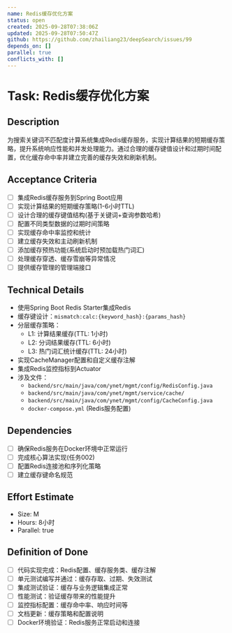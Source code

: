 ```yaml
---
name: Redis缓存优化方案
status: open
created: 2025-09-28T07:38:06Z
updated: 2025-09-28T07:50:47Z
github: https://github.com/zhailiang23/deepSearch/issues/99
depends_on: []
parallel: true
conflicts_with: []
---
```



# Task: Redis缓存优化方案

## Description
为搜索关键词不匹配度计算系统集成Redis缓存服务，实现计算结果的短期缓存策略，提升系统响应性能和并发处理能力。通过合理的缓存键值设计和过期时间配置，优化缓存命中率并建立完善的缓存失效和刷新机制。

## Acceptance Criteria
- [ ] 集成Redis缓存服务到Spring Boot应用
- [ ] 实现计算结果的短期缓存策略(1-6小时TTL)
- [ ] 设计合理的缓存键值结构(基于关键词+查询参数哈希)
- [ ] 配置不同类型数据的过期时间策略
- [ ] 实现缓存命中率监控和统计
- [ ] 建立缓存失效和主动刷新机制
- [ ] 添加缓存预热功能(系统启动时预加载热门词汇)
- [ ] 处理缓存穿透、缓存雪崩等异常情况
- [ ] 提供缓存管理的管理端接口

## Technical Details
- 使用Spring Boot Redis Starter集成Redis
- 缓存键设计：`mismatch:calc:{keyword_hash}:{params_hash}`
- 分层缓存策略：
  - L1: 计算结果缓存(TTL: 1小时)
  - L2: 分词结果缓存(TTL: 6小时)
  - L3: 热门词汇统计缓存(TTL: 24小时)
- 实现CacheManager配置和自定义缓存注解
- 集成Redis监控指标到Actuator
- 涉及文件：
  - `backend/src/main/java/com/ynet/mgmt/config/RedisConfig.java`
  - `backend/src/main/java/com/ynet/mgmt/service/cache/`
  - `backend/src/main/java/com/ynet/mgmt/config/CacheConfig.java`
  - `docker-compose.yml` (Redis服务配置)

## Dependencies
- [ ] 确保Redis服务在Docker环境中正常运行
- [ ] 完成核心算法实现(任务002)
- [ ] 配置Redis连接池和序列化策略
- [ ] 建立缓存键命名规范

## Effort Estimate
- Size: M
- Hours: 8小时
- Parallel: true

## Definition of Done
- [ ] 代码实现完成：Redis配置、缓存服务类、缓存注解
- [ ] 单元测试编写并通过：缓存存取、过期、失效测试
- [ ] 集成测试验证：缓存与业务逻辑集成正常
- [ ] 性能测试：验证缓存带来的性能提升
- [ ] 监控指标配置：缓存命中率、响应时间等
- [ ] 文档更新：缓存策略和配置说明
- [ ] Docker环境验证：Redis服务正常启动和连接
